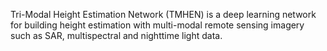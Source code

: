 Tri-Modal Height Estimation Network (TMHEN) is a deep learning network for building height estimation with multi-modal remote sensing imagery such as SAR, multispectral and nighttime light data.

